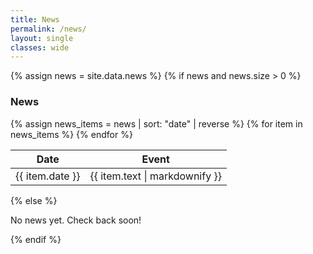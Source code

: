 ```yaml
---
title: News
permalink: /news/
layout: single
classes: wide
---
```


{% assign news = site.data.news %}
{% if news and news.size > 0 %}
<h3>News</h3>
<table class="news-table">
  <thead>
    <tr>
      <th>Date</th>
      <th>Event</th>
    </tr>
  </thead>
  <tbody>
    {% assign news_items = news | sort: "date" | reverse %}
    {% for item in news_items %}
      <tr>
        <td>{{ item.date }}</td>
        <td>{{ item.text | markdownify }}</td>
      </tr>
    {% endfor %}
  </tbody>
</table>
{% else %}
<p>No news yet. Check back soon!</p>
{% endif %}
